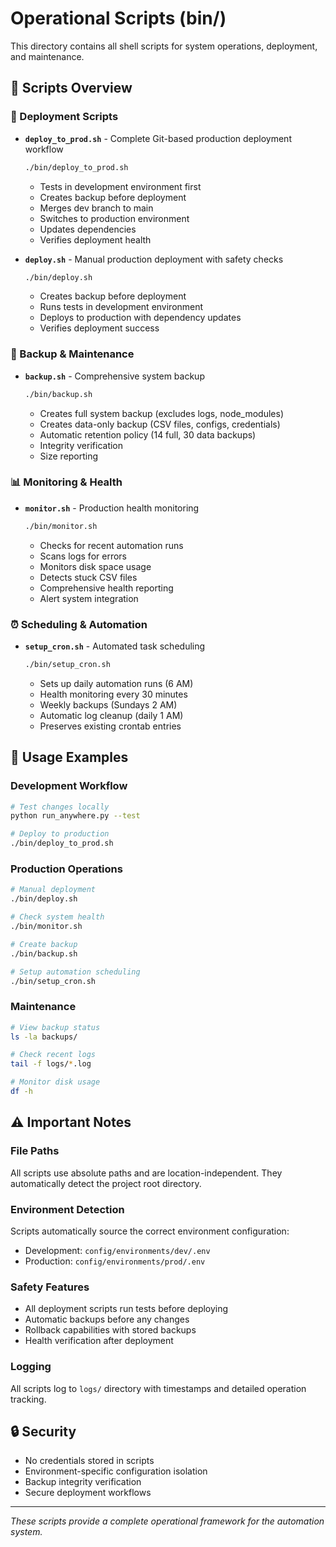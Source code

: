 # Operational Scripts (bin/)

This directory contains all shell scripts for system operations, deployment, and maintenance.

## 📁 Scripts Overview

### **🔄 Deployment Scripts**
- **`deploy_to_prod.sh`** - Complete Git-based production deployment workflow
  ```bash
  ./bin/deploy_to_prod.sh
  ```
  - Tests in development environment first
  - Creates backup before deployment  
  - Merges dev branch to main
  - Switches to production environment
  - Updates dependencies
  - Verifies deployment health

- **`deploy.sh`** - Manual production deployment with safety checks
  ```bash
  ./bin/deploy.sh
  ```
  - Creates backup before deployment
  - Runs tests in development environment
  - Deploys to production with dependency updates
  - Verifies deployment success

### **💾 Backup & Maintenance**
- **`backup.sh`** - Comprehensive system backup
  ```bash
  ./bin/backup.sh
  ```
  - Creates full system backup (excludes logs, node_modules)
  - Creates data-only backup (CSV files, configs, credentials)
  - Automatic retention policy (14 full, 30 data backups)
  - Integrity verification
  - Size reporting

### **📊 Monitoring & Health**
- **`monitor.sh`** - Production health monitoring
  ```bash
  ./bin/monitor.sh
  ```
  - Checks for recent automation runs
  - Scans logs for errors
  - Monitors disk space usage
  - Detects stuck CSV files
  - Comprehensive health reporting
  - Alert system integration

### **⏰ Scheduling & Automation**  
- **`setup_cron.sh`** - Automated task scheduling
  ```bash
  ./bin/setup_cron.sh
  ```
  - Sets up daily automation runs (6 AM)
  - Health monitoring every 30 minutes
  - Weekly backups (Sundays 2 AM)
  - Automatic log cleanup (daily 1 AM)
  - Preserves existing crontab entries

## 🔧 Usage Examples

### Development Workflow
```bash
# Test changes locally
python run_anywhere.py --test

# Deploy to production
./bin/deploy_to_prod.sh
```

### Production Operations
```bash
# Manual deployment
./bin/deploy.sh

# Check system health
./bin/monitor.sh

# Create backup
./bin/backup.sh

# Setup automation scheduling
./bin/setup_cron.sh
```

### Maintenance
```bash
# View backup status
ls -la backups/

# Check recent logs
tail -f logs/*.log

# Monitor disk usage
df -h
```

## ⚠️ Important Notes

### **File Paths**
All scripts use absolute paths and are location-independent. They automatically detect the project root directory.

### **Environment Detection**
Scripts automatically source the correct environment configuration:
- Development: `config/environments/dev/.env`
- Production: `config/environments/prod/.env`

### **Safety Features**
- All deployment scripts run tests before deploying
- Automatic backups before any changes
- Rollback capabilities with stored backups
- Health verification after deployment

### **Logging**
All scripts log to `logs/` directory with timestamps and detailed operation tracking.

## 🔒 Security

- No credentials stored in scripts
- Environment-specific configuration isolation
- Backup integrity verification
- Secure deployment workflows

---

*These scripts provide a complete operational framework for the automation system.*